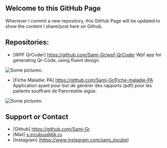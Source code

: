 ## Welcome to this GitHub Page



Whenever I commit a new repository, this GitHub Page will be updated to show the content I share/post here on Github.


## Repositories:

* [WPF QrCoder] https://github.com/Sami-Gr/wpf-QrCoder
 Wpf app for generating Qr-Code, using fluent design. 
 
 ![Some pictures:](https://i.imgur.com/PvCfVbO.jpg)
 
 
* [Fiche Maladie: PA] https://github.com/Sami-Gr/Fiche-maladie-PA
 Application ayant pour but de générer des rapports (pdf) pour les patients souffrant de Pancréatite aigüe.
 
 ![Some pictures:](https://i.imgur.com/tQTtmPc.png)

## Support or Contact

* [Github] https://github.com/Sami-Gr
* [Mail] s.incubus@bk.ru
* [Instagram] (https://www.instagram.com/sami_incube)
